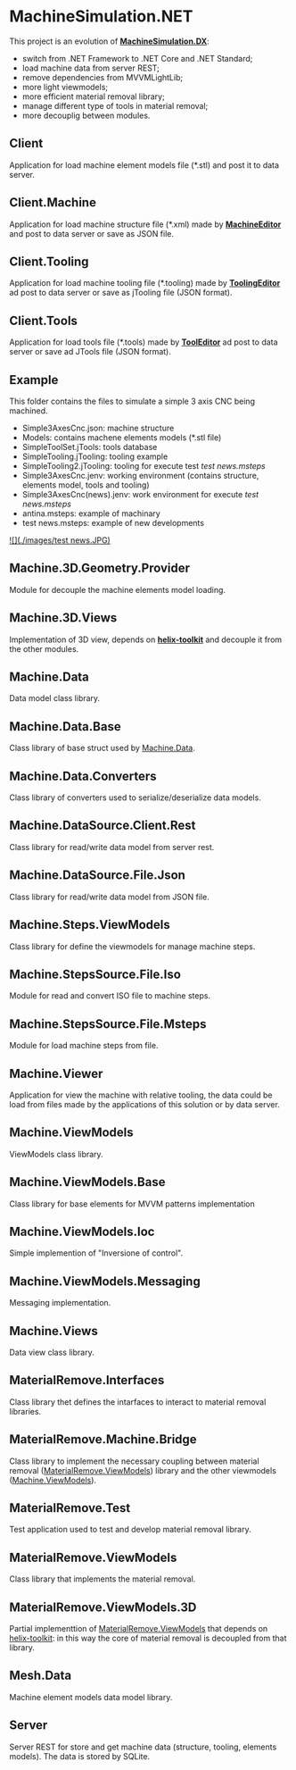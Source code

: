 # MachineSimulation.NET
This project is an evolution of [**MachineSimulation.DX**](https://github.com/federicocoppa75/MachineSimulation.DX):
* switch from .NET Framework to .NET Core and .NET Standard;
* load machine data from server REST;
* remove dependencies from MVVMLightLib;
* more light viewmodels;
* more efficient material removal library;
* manage different type of tools in material removal;
* more decouplig between modules.

## Client
Application for load machine element models file (*.stl) and post it to data server. 
## Client.Machine
Application for load machine structure file (*.xml) made by [**MachineEditor**](https://github.com/federicocoppa75/MachineEditor#machineeditor) and post to data server or save as JSON file.

## Client.Tooling
Application for load machine tooling file (*.tooling) made by [**ToolingEditor**](https://github.com/federicocoppa75/MachineEditor#toolingeditor) ad post to data server or save as jTooling file (JSON format).

## Client.Tools
Application for load tools file (*.tools) made by [**ToolEditor**](https://github.com/federicocoppa75/MachineEditor#toolingeditor) ad post to data server or save ad JTools file (JSON format).

## Example
This folder contains the files to simulate a simple 3 axis CNC being machined.
* Simple3AxesCnc.json: machine structure
* Models: contains machene elements models (*.stl file)
* SimpleToolSet.jTools: tools database
* SimpleTooling.jTooling: tooling example
* SimpleTooling2.jTooling: tooling for execute test *test news.msteps*
* Simple3AxesCnc.jenv: working environment (contains structure, elements model, tools and tooling)
* Simple3AxesCnc(news).jenv: work environment for execute *test news.msteps*
* antina.msteps: example of machinary
* test news.msteps: example of new developments

[![](./images/test news.JPG)](https://youtu.be/UX5DP2LnBV0)

## Machine.3D.Geometry.Provider
Module for decouple the machine elements model loading.

## Machine.3D.Views
Implementation of 3D view, depends on [**helix-toolkit**](https://github.com/helix-toolkit/helix-toolkit) and decouple it from the other modules.

## Machine.Data
Data model class library.

## Machine.Data.Base
Class library of base struct used by [Machine.Data](#Machine.Data).

## Machine.Data.Converters
Class library of converters used to serialize/deserialize data models.

## Machine.DataSource.Client.Rest
Class library for read/write data model from server rest.

## Machine.DataSource.File.Json
Class library for read/write data model from JSON file.

## Machine.Steps.ViewModels
Class library for define the viewmodels for manage machine steps.

## Machine.StepsSource.File.Iso
Module for read and convert ISO file to machine steps.

## Machine.StepsSource.File.Msteps
Module for load machine steps from file.

## Machine.Viewer
Application for view the machine with relative tooling, the data could be load from files made by the applications of this solution or by data server.

## Machine.ViewModels
ViewModels class library.

## Machine.ViewModels.Base
Class library for base elements for MVVM patterns implementation

## Machine.ViewModels.Ioc
Simple implemention of "Inversione of control".

## Machine.ViewModels.Messaging
Messaging implementation.

## Machine.Views
Data view class library.

## MaterialRemove.Interfaces
Class library thet defines the intarfaces to interact to material removal libraries.

## MaterialRemove.Machine.Bridge
Class library to implement the necessary coupling between material removal ([MaterialRemove.ViewModels](#MaterialRemove.ViewModels)) library and the other viewmodels ([Machine.ViewModels](#Machine.ViewModels)).

## MaterialRemove.Test
Test application used to test and develop material removal library.

## MaterialRemove.ViewModels
Class library that implements the material removal.

## MaterialRemove.ViewModels.3D
Partial implementtion of [MaterialRemove.ViewModels](#MaterialRemove.ViewModels) that depends on [helix-toolkit](https://github.com/helix-toolkit/helix-toolkit): in this way the core of material removal is decoupled from that library.

## Mesh.Data
Machine element models data model library.
## Server
Server REST for store and get machine data (structure, tooling, elements models). The data is stored by SQLite.

